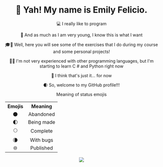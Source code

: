 <h1 align="center">👋 Yah! My name is Emily Felicio.</h1>

<div align="center">
  <p align="center">💻 I really like to program</p>

  <p align="center">🎯 And as much as I am very young, I know this is what I want</p>

  <p align="center">🎓📁 Well, here you will see some of the exercises that I do during my course and some personal projects!</p>

  <p align="center">💾💡 I'm not very experienced with other programming languages, but I'm starting to learn C # and Python right now</p>

  <p align="center">💭 I think that's just it... for now</p>

  <p align="center">🌒 So, welcome to my GitHub profile!!!</p>
</div>

<p align="center">Meaning of status emojis</p>

<p align="center">
  <table>
    <tr>
      <th>Emojis</th>
      <th>Meaning</th>
    </tr>
    <tr>
      <td align="center">🌑</td>
      <td align="center">Abandoned</td>
    </tr>
    <tr>
      <td align="center">🌓</td>
      <td align="center">Being made</td>
    </tr>
    <tr>
      <td align="center">🌕</td>
      <td align="center">Complete</td>
    </tr>
    <tr>
      <td align="center">🌘</td>
      <td align="center">With bugs</td>
    </tr>
    <tr>
      <td align="center">🌐</td>
      <td align="center">Published</td>
    </tr>
  </table>
</p align="center">
<p align="center"><img src="https://github-readme-stats.vercel.app/api/top-langs/?username=EmilyFelicio&layout=compact&theme=dark" /></p align="center">
